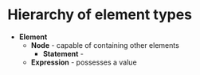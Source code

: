 # Hierarchy of element types

* __Element__
    * __Node__ - capable of containing other elements
        * __Statement__ - 
    * __Expression__ - possesses a value

